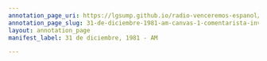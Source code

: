 ```yaml
---
annotation_page_uri: https://lgsump.github.io/radio-venceremos-espanol/annotations/31-de-diciembre-1981-am-canvas-1-comentarista-invitado.json
annotation_page_slug: 31-de-diciembre-1981-am-canvas-1-comentarista-invitado
layout: annotation_page
manifest_label: 31 de diciembre, 1981 - AM

---
```

